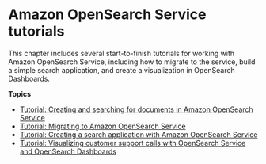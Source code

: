 # Amazon OpenSearch Service tutorials<a name="tutorials"></a>

This chapter includes several start\-to\-finish tutorials for working with Amazon OpenSearch Service, including how to migrate to the service, build a simple search application, and create a visualization in OpenSearch Dashboards\.

**Topics**
+ [Tutorial: Creating and searching for documents in Amazon OpenSearch Service](quick-start.md)
+ [Tutorial: Migrating to Amazon OpenSearch Service](migration.md)
+ [Tutorial: Creating a search application with Amazon OpenSearch Service](search-example.md)
+ [Tutorial: Visualizing customer support calls with OpenSearch Service and OpenSearch Dashboards](walkthrough.md)
